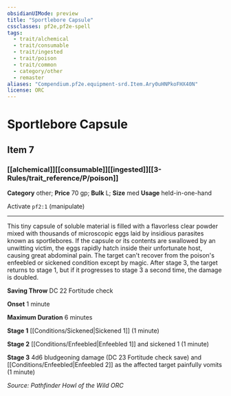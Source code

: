 ```yaml
---
obsidianUIMode: preview
title: "Sportlebore Capsule"
cssclasses: pf2e,pf2e-spell
tags:
  - trait/alchemical
  - trait/consumable
  - trait/ingested
  - trait/poison
  - trait/common
  - category/other
  - remaster
aliases: "Compendium.pf2e.equipment-srd.Item.Ary0uHNPkoFHX40N"
license: ORC
---
```

# Sportlebore Capsule
## Item 7
### [[alchemical]][[consumable]][[ingested]][[3-Rules/trait_reference/P/poison]]

**Category** other; 
**Price** 70 gp; 
**Bulk** L; **Size** med
**Usage** held-in-one-hand

Activate `pf2:1` (manipulate)

* * *

This tiny capsule of soluble material is filled with a flavorless clear powder mixed with thousands of microscopic eggs laid by insidious parasites known as sportlebores. If the capsule or its contents are swallowed by an unwitting victim, the eggs rapidly hatch inside their unfortunate host, causing great abdominal pain. The target can't recover from the poison's enfeebled or sickened condition except by magic. After stage 3, the target returns to stage 1, but if it progresses to stage 3 a second time, the damage is doubled.

**Saving Throw** DC 22 Fortitude check

**Onset** 1 minute

**Maximum Duration** 6 minutes

**Stage 1** [[Conditions/Sickened|Sickened 1]] (1 minute)

**Stage 2** [[Conditions/Enfeebled|Enfeebled 1]] and sickened 1 (1 minute)

**Stage 3** 4d6 bludgeoning damage (DC 23 Fortitude check save) and [[Conditions/Enfeebled|Enfeebled 2]] as the affected target painfully vomits (1 minute)

*Source: Pathfinder Howl of the Wild*
*ORC*
